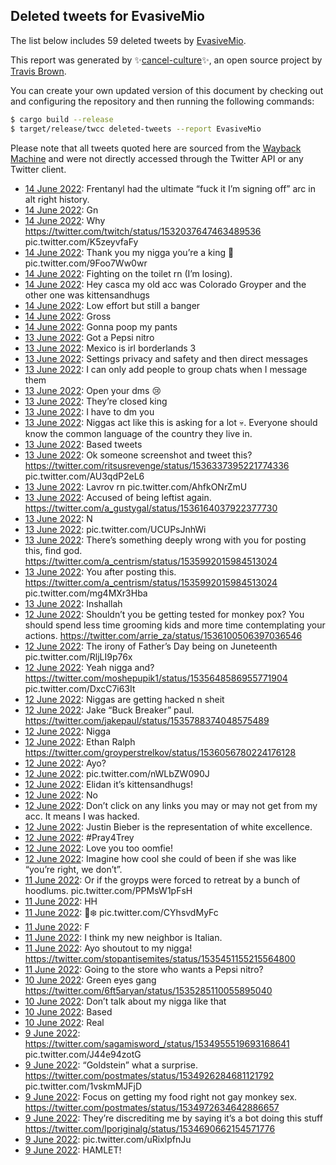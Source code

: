 ## Deleted tweets for EvasiveMio

The list below includes 59 deleted tweets by
[EvasiveMio](https://twitter.com/EvasiveMio).



This report was generated by ✨[cancel-culture](https://github.com/travisbrown/cancel-culture)✨,
an open source project by [Travis Brown](https://twitter.com/travisbrown).

You can create your own updated version of this document by checking out and configuring the
repository and then running the following commands:

```bash
$ cargo build --release
$ target/release/twcc deleted-tweets --report EvasiveMio
```

Please note that all tweets quoted here are sourced from the
[Wayback Machine](https://web.archive.org) and were not directly accessed through the Twitter API or
any Twitter client.

* [14 June 2022](https://web.archive.org/web/20220614085635/https://twitter.com/EvasiveMio/status/1536633562044280832): Frentanyl had the ultimate “fuck it I’m signing off” arc in alt right history. <!--1536633562044280832-->
* [14 June 2022](https://web.archive.org/web/20220614075140/https://twitter.com/EvasiveMio/status/1536617148302368769): Gn <!--1536617148302368769-->
* [14 June 2022](https://web.archive.org/web/20220614065846/https://twitter.com/EvasiveMio/status/1536603945119977472): Why  https://twitter.com/twitch/status/1532037647463489536  pic.twitter.com/K5zeyvfaFy <!--1536603945119977472-->
* [14 June 2022](https://web.archive.org/web/20220614065612/https://twitter.com/EvasiveMio/status/1536603296193986560): Thank you my nigga you’re a king 👑 pic.twitter.com/9Foo7Ww0wr <!--1536603296193986560-->
* [14 June 2022](https://web.archive.org/web/20220614065455/https://twitter.com/EvasiveMio/status/1536602909177171968): Fighting on the toilet rn (I’m losing). <!--1536602909177171968-->
* [14 June 2022](https://web.archive.org/web/20220614061324/https://twitter.com/EvasiveMio/status/1536592561913176066): Hey casca my old acc was Colorado Groyper and the other one was kittensandhugs <!--1536592561913176066-->
* [14 June 2022](https://web.archive.org/web/20220614010007/https://twitter.com/EvasiveMio/status/1536513673916821512): Low effort but still a banger <!--1536513673916821512-->
* [14 June 2022](https://web.archive.org/web/20220614000932/https://twitter.com/EvasiveMio/status/1536500933357473793): Gross <!--1536500933357473793-->
* [14 June 2022](https://web.archive.org/web/20220614000043/https://twitter.com/EvasiveMio/status/1536498736414720001): Gonna poop my pants <!--1536498736414720001-->
* [13 June 2022](https://web.archive.org/web/20220613212339/https://twitter.com/EvasiveMio/status/1536459126569676803): Got a Pepsi nitro <!--1536459126569676803-->
* [13 June 2022](https://web.archive.org/web/20220613195919/https://twitter.com/EvasiveMio/status/1536437888321310723): Mexico is irl borderlands 3 <!--1536437888321310723-->
* [13 June 2022](https://web.archive.org/web/20220613193147/https://twitter.com/EvasiveMio/status/1536431003962572800): Settings privacy and safety and then direct messages <!--1536431003962572800-->
* [13 June 2022](https://web.archive.org/web/20220613193022/https://twitter.com/EvasiveMio/status/1536430350557138945): I can only add people to group chats when I message them <!--1536430350557138945-->
* [13 June 2022](https://web.archive.org/web/20220613192927/https://twitter.com/EvasiveMio/status/1536430292159848449): Open your dms 😢 <!--1536430292159848449-->
* [13 June 2022](https://web.archive.org/web/20220613192539/https://twitter.com/EvasiveMio/status/1536429535536812032): They’re closed king <!--1536429535536812032-->
* [13 June 2022](https://web.archive.org/web/20220613190848/https://twitter.com/EvasiveMio/status/1536425147254640640): I have to dm you <!--1536425147254640640-->
* [13 June 2022](https://web.archive.org/web/20220613182543/https://twitter.com/EvasiveMio/status/1536414300230848514): Niggas act like this is asking for a lot 💀. Everyone should know the common language of the country they live in. <!--1536414300230848514-->
* [13 June 2022](https://web.archive.org/web/20220613172255/https://twitter.com/EvasiveMio/status/1536398611537350658): Based tweets <!--1536398611537350658-->
* [13 June 2022](https://web.archive.org/web/20220613171849/https://twitter.com/EvasiveMio/status/1536397402231476224): Ok someone screenshot and tweet this?  https://twitter.com/ritsusrevenge/status/1536337395221774336  pic.twitter.com/AU3qdP2eL6 <!--1536397402231476224-->
* [13 June 2022](https://web.archive.org/web/20220613165200/https://twitter.com/EvasiveMio/status/1536390753445879814): Lavrov rn pic.twitter.com/AhfkONrZmU <!--1536390753445879814-->
* [13 June 2022](https://web.archive.org/web/20220613041638/https://twitter.com/EvasiveMio/status/1536200693849137152): Accused of being leftist again. https://twitter.com/a_gustygal/status/1536164037922377730 <!--1536200693849137152-->
* [13 June 2022](https://web.archive.org/web/20220613041351/https://twitter.com/EvasiveMio/status/1536199994818052097): N <!--1536199994818052097-->
* [13 June 2022](https://web.archive.org/web/20220613035151/https://twitter.com/EvasiveMio/status/1536194391190212609): pic.twitter.com/UCUPsJnhWi <!--1536194391190212609-->
* [13 June 2022](https://web.archive.org/web/20220613012036/https://twitter.com/EvasiveMio/status/1536156429790461952): There’s something deeply wrong with you for posting this, find god. https://twitter.com/a_centrism/status/1535992015984513024 <!--1536156429790461952-->
* [13 June 2022](https://web.archive.org/web/20220613011910/https://twitter.com/EvasiveMio/status/1536156022972219392): You after posting this.  https://twitter.com/a_centrism/status/1535992015984513024  pic.twitter.com/mg4MXr3Hba <!--1536156022972219392-->
* [13 June 2022](https://web.archive.org/web/20220613005747/https://twitter.com/EvasiveMio/status/1536150579826683904): Inshallah <!--1536150579826683904-->
* [12 June 2022](https://web.archive.org/web/20220613000006/https://twitter.com/EvasiveMio/status/1536136166914904067): Shouldn’t you be getting tested for monkey pox? You should spend less time grooming kids and more time contemplating your actions. https://twitter.com/arrie_za/status/1536100506397036546 <!--1536136166914904067-->
* [12 June 2022](https://web.archive.org/web/20220612234023/https://twitter.com/EvasiveMio/status/1536131025218174980): The irony of Father’s Day being on Juneteenth pic.twitter.com/RljLI9p76x <!--1536131025218174980-->
* [12 June 2022](https://web.archive.org/web/20220612232734/https://twitter.com/EvasiveMio/status/1536128059069370369): Yeah nigga and?  https://twitter.com/moshepupik1/status/1535648586955771904  pic.twitter.com/DxcC7i63It <!--1536128059069370369-->
* [12 June 2022](https://web.archive.org/web/20220612221745/https://twitter.com/EvasiveMio/status/1536110279972511745): Niggas are getting hacked n sheit <!--1536110279972511745-->
* [12 June 2022](https://web.archive.org/web/20220612220217/https://twitter.com/EvasiveMio/status/1536106458294673410): Jake “Buck Breaker” paul. https://twitter.com/jakepaul/status/1535788374048575489 <!--1536106458294673410-->
* [12 June 2022](https://web.archive.org/web/20220612210455/https://twitter.com/EvasiveMio/status/1536092089649348610): Nigga <!--1536092089649348610-->
* [12 June 2022](https://web.archive.org/web/20220612203112/https://twitter.com/EvasiveMio/status/1536083654782377986): Ethan Ralph https://twitter.com/groyperstrelkov/status/1536056780224176128 <!--1536083654782377986-->
* [12 June 2022](https://web.archive.org/web/20220612202837/https://twitter.com/EvasiveMio/status/1536082836507303947): Ayo? <!--1536082836507303947-->
* [12 June 2022](https://web.archive.org/web/20220612202254/https://twitter.com/EvasiveMio/status/1536081443205545986): pic.twitter.com/nWLbZW090J <!--1536081443205545986-->
* [12 June 2022](https://web.archive.org/web/20220612201106/https://twitter.com/EvasiveMio/status/1536078477501374469): Elidan it’s kittensandhugs! <!--1536078477501374469-->
* [12 June 2022](https://web.archive.org/web/20220612200043/https://twitter.com/EvasiveMio/status/1536075809399750663): No <!--1536075809399750663-->
* [12 June 2022](https://web.archive.org/web/20220612194657/https://twitter.com/EvasiveMio/status/1536072335278673921): Don’t click on any links you may or may not get from my acc. It means I was hacked. <!--1536072335278673921-->
* [12 June 2022](https://web.archive.org/web/20220612080159/https://twitter.com/EvasiveMio/status/1535895087032545286): Justin Bieber is the representation of white excellence. <!--1535895087032545286-->
* [12 June 2022](https://web.archive.org/web/20220612063724/https://twitter.com/EvasiveMio/status/1535873721126162432): #Pray4Trey <!--1535873721126162432-->
* [12 June 2022](https://web.archive.org/web/20220612055005/https://twitter.com/EvasiveMio/status/1535861852588097537): Love you too oomfie! <!--1535861852588097537-->
* [12 June 2022](https://web.archive.org/web/20220612001928/https://twitter.com/EvasiveMio/status/1535778611151642624): Imagine how cool she could of been if she was like “you’re right, we don’t”. <!--1535778611151642624-->
* [11 June 2022](https://web.archive.org/web/20220611225537/https://twitter.com/EvasiveMio/status/1535757459612127232): Or if the groyps were forced to retreat by a bunch of hoodlums. pic.twitter.com/PPMsW1pFsH <!--1535757459612127232-->
* [11 June 2022](https://web.archive.org/web/20220611222515/https://twitter.com/EvasiveMio/status/1535749914180960257): HH <!--1535749914180960257-->
* [11 June 2022](https://web.archive.org/web/20220611212256/https://twitter.com/EvasiveMio/status/1535733638540795908): 🥶❄️ pic.twitter.com/CYhsvdMyFc <!--1535733638540795908-->
* [11 June 2022](https://web.archive.org/web/20220611142654/https://twitter.com/EvasiveMio/status/1535629567582404609): F <!--1535629567582404609-->
* [11 June 2022](https://web.archive.org/web/20220611134659/https://twitter.com/EvasiveMio/status/1535619315281575936): I think my new neighbor is Italian. <!--1535619315281575936-->
* [11 June 2022](https://web.archive.org/web/20220611024708/https://twitter.com/EvasiveMio/status/1535452594080043013): Ayo shoutout to my nigga! https://twitter.com/stopantisemites/status/1535451155215564800 <!--1535452594080043013-->
* [11 June 2022](https://web.archive.org/web/20220611000122/https://twitter.com/EvasiveMio/status/1535411735108124674): Going to the store who wants a Pepsi nitro? <!--1535411735108124674-->
* [10 June 2022](https://web.archive.org/web/20220610201436/https://twitter.com/EvasiveMio/status/1535351829797736450): Green eyes gang https://twitter.com/6ft5aryan/status/1535285110055895040 <!--1535351829797736450-->
* [10 June 2022](https://web.archive.org/web/20220610070521/https://twitter.com/EvasiveMio/status/1535156081764220928): Don’t talk about my nigga like that <!--1535156081764220928-->
* [10 June 2022](https://web.archive.org/web/20220610060846/https://twitter.com/EvasiveMio/status/1535141698543751168): Based <!--1535141698543751168-->
* [10 June 2022](https://web.archive.org/web/20220610005022/https://twitter.com/EvasiveMio/status/1535061749615181825): Real <!--1535061749615181825-->
* [ 9 June 2022](https://web.archive.org/web/20220609220326/https://twitter.com/EvasiveMio/status/1535019605957263361): https://twitter.com/sagamisword_/status/1534955519693168641  pic.twitter.com/J44e94zotG <!--1535019605957263361-->
* [ 9 June 2022](https://web.archive.org/web/20220609220114/https://twitter.com/EvasiveMio/status/1535018819592257537): “Goldstein” what a surprise.  https://twitter.com/postmates/status/1534926284681121792  pic.twitter.com/1vskmMJFjD <!--1535018819592257537-->
* [ 9 June 2022](https://web.archive.org/web/20220609215709/https://twitter.com/EvasiveMio/status/1535017901010440219): Focus on getting my food right not gay monkey sex. https://twitter.com/postmates/status/1534972634642886657 <!--1535017901010440219-->
* [ 9 June 2022](https://web.archive.org/web/20220609132539/https://twitter.com/EvasiveMio/status/1534889365217980418): They’re discrediting me by saying it’s a bot doing this stuff https://twitter.com/lporiginalg/status/1534690662154571776 <!--1534889365217980418-->
* [ 9 June 2022](https://web.archive.org/web/20220609073044/https://twitter.com/EvasiveMio/status/1534800074970222592): pic.twitter.com/uRixlpfnJu <!--1534800074970222592-->
* [ 9 June 2022](https://web.archive.org/web/20220609071345/https://twitter.com/EvasiveMio/status/1534795792082513920): HAMLET! <!--1534795792082513920-->
